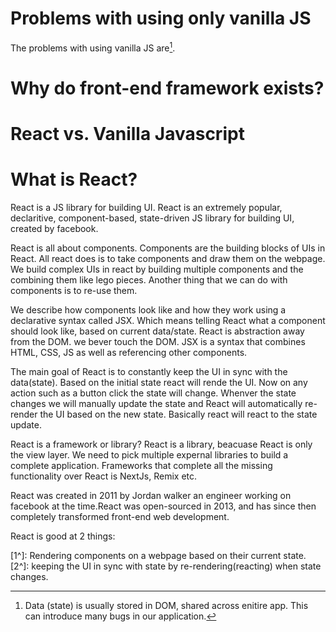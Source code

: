 # Problems with using only vanilla JS

The problems with using vanilla JS are[^2].

[^1]: Requires lot of direct DOM manipulation and traversing. This could end up in spaghetti code situaton.
[^2]: Data (state) is usually stored in DOM, shared across enitire app. This can introduce many bugs in our application.

# Why do front-end framework exists?

[^1]: Keeping a user interface in sync with data is really hard and a lot of work. Front-end frameworks solve this problem and take hard work away from developers.
[^2]: They enforce a correct way of structuring and writing code(therefore contributing to solving the problem of spaghetti code).
[^3]: They give developers and teams a consistent way of building front-end applications.

# React vs. Vanilla Javascript


# What is React?

React is a JS library for building UI. React is an extremely popular, declaritive, component-based, state-driven JS library for building UI, created by facebook.

React is all about components. Components are the building blocks of UIs in React. All react does is to take components and draw them on the webpage. We build complex UIs in react by building multiple components and the combining them like lego pieces. Another thing that we can do with components is to re-use them.

We describe how components look like and how they work using a declarative syntax called JSX. Which means telling React what a component should look like, based on current data/state. React is abstraction away from the DOM. we bever touch the DOM. JSX is a syntax that combines HTML, CSS, JS as well as referencing other components.

The main goal of React is to constantly keep the UI in sync with the data(state). Based on the initial state react will rende the UI. Now on any action such as a button click the state will change. Whenver the state changes we will manually update the state and React will automatically re-render the UI based on the new state. Basically react will react to the state update.

React is a framework or library? React is a library, beacuase React is only the view layer. We need to pick multiple expernal libraries to build a complete application. Frameworks that complete all the missing functionality over React is NextJs, Remix etc.

React was created in 2011 by Jordan walker an engineer working on facebook at the time.React was open-sourced in 2013, and has since then completely transformed front-end web development.

React is good at 2 things:

[1^]: Rendering components on a webpage based on their current state.
[2^]: keeping the UI in sync with state by re-rendering(reacting) when state changes.

